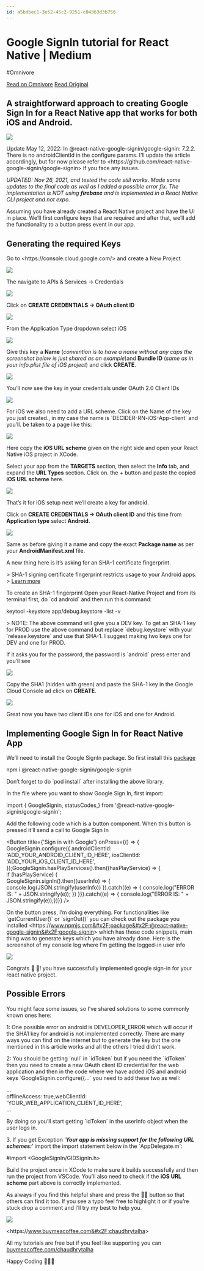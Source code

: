 ```yaml
---
id: a5bdbec1-3e52-45c2-9251-c04363d3b756
---
```


# Google SignIn tutorial for React Native | Medium
#Omnivore

[Read on Omnivore](https://omnivore.app/me/google-sign-in-tutorial-for-react-native-medium-18ea1c56185)
[Read Original](https://ibjects.medium.com/google-signin-tutorial-for-react-native-81a57fb67b18)


## A straightforward approach to creating Google Sign In for a React Native app that works for both iOS and Android.

![](https:&#x2F;&#x2F;proxy-prod.omnivore-image-cache.app&#x2F;631x299,sJvvqULrGbLchKMg1KxlAiPn24VW9JsvjknR_f_bgKMY&#x2F;https:&#x2F;&#x2F;miro.medium.com&#x2F;v2&#x2F;resize:fit:1262&#x2F;1*O_I2lbJ8cr16oscd3fh60Q.png)

Update May 12, 2022: In @react-native-google-signin&#x2F;google-signin: 7.2.2\. There is no androidClientId in the configure params. I’ll update the article accordingly, but for now please refer to &lt;https:&#x2F;&#x2F;github.com&#x2F;react-native-google-signin&#x2F;google-signin&gt; if you face any issues.

_UPDATED: Nov 26, 2021, and tested the code still works. Made some updates to the final code as well as I added a possible error fix. The implementation is NOT using_ **_firebase_** _and is implemented in a React Native CLI project and not expo._

Assuming you have already created a React Native project and have the UI in place. We’ll first configure keys that are required and after that, we’ll add the functionality to a button press event in our app.

## Generating the required Keys

Go to &lt;https:&#x2F;&#x2F;console.cloud.google.com&#x2F;&gt; and create a New Project

![](https:&#x2F;&#x2F;proxy-prod.omnivore-image-cache.app&#x2F;700x62,se62chJ3a8xRSpfch0afFY2z2ZaiftckZSLSERiymu7k&#x2F;https:&#x2F;&#x2F;miro.medium.com&#x2F;v2&#x2F;resize:fit:1400&#x2F;1*3CBcefA5NAxfSYAl9chwJA.png)

The navigate to APIs &amp; Services → Credentials

![](https:&#x2F;&#x2F;proxy-prod.omnivore-image-cache.app&#x2F;700x619,sCXserw6_xZSt-C089_RxA20OpsU0-OM6xmO8Yitj85o&#x2F;https:&#x2F;&#x2F;miro.medium.com&#x2F;v2&#x2F;resize:fit:1400&#x2F;1*usbh1ePF_f3CSx8c0ahhKQ.png)

Click on **CREATE CREDENTIALS → OAuth client ID**

![](https:&#x2F;&#x2F;proxy-prod.omnivore-image-cache.app&#x2F;700x152,sE87fnsIvAS48ulLzQT_F9ngsbRpAXpO9nyAJ0NX0u5c&#x2F;https:&#x2F;&#x2F;miro.medium.com&#x2F;v2&#x2F;resize:fit:1400&#x2F;1*Xy2GgvCR55DlatbEAhR6RA.png)

From the Application Type dropdown select iOS

![](https:&#x2F;&#x2F;proxy-prod.omnivore-image-cache.app&#x2F;700x524,sO-1MEaaWSZP_tFtatYz1YE8M0ZN1KEm6fMr98cTtnH8&#x2F;https:&#x2F;&#x2F;miro.medium.com&#x2F;v2&#x2F;resize:fit:1400&#x2F;1*3j9hOz9IVpFcXR9_NgXv5Q.png)

Give this key a **Name** (_convention is to have a name without any caps the screenshot below is just shared as an example_)and **Bundle ID** (_same as in your info.plist file of iOS project_) and click **CREATE**.

![](https:&#x2F;&#x2F;proxy-prod.omnivore-image-cache.app&#x2F;700x565,sm6oEqRqDUaP-iN_RkVFx1NT5GVfU2aVVP7z3FpXVbhs&#x2F;https:&#x2F;&#x2F;miro.medium.com&#x2F;v2&#x2F;resize:fit:1400&#x2F;1*1ydIt5Bh4pWRbA-aKwW5mg.png)

You’ll now see the key in your credentials under OAuth 2.0 Client IDs

![](https:&#x2F;&#x2F;proxy-prod.omnivore-image-cache.app&#x2F;700x52,sLrI949pv03IhozhTcZvpOX_NaCqCq4jGca0r-9e6GDI&#x2F;https:&#x2F;&#x2F;miro.medium.com&#x2F;v2&#x2F;resize:fit:1400&#x2F;1*MtM_FsfQAzq21BI6rJmUxw.png)

For iOS we also need to add a URL scheme. Click on the Name of the key you just created., in my case the name is &#x60;DECIDER-RN-iOS-App-client&#x60; and you’ll. be taken to a page like this:

![](https:&#x2F;&#x2F;proxy-prod.omnivore-image-cache.app&#x2F;700x265,sHvl3VXyy9IO4H79lnXz9Q9iVau6W2d1Rxob4V9oriLI&#x2F;https:&#x2F;&#x2F;miro.medium.com&#x2F;v2&#x2F;resize:fit:1400&#x2F;1*SQzFCgG25f61iEGuQUF4UQ.png)

Here copy the **iOS URL scheme** given on the right side and open your React Native iOS project in XCode.

Select your app from the **TARGETS** section, then select the **Info** tab, and expand the **URL Types** section. Click on. the + button and paste the copied **iOS URL scheme** here.

![](https:&#x2F;&#x2F;proxy-prod.omnivore-image-cache.app&#x2F;700x419,sj1VPycMupUP0TVpYEpVjj8g0Ukd9luvaJdTo9MNrHy8&#x2F;https:&#x2F;&#x2F;miro.medium.com&#x2F;v2&#x2F;resize:fit:1400&#x2F;1*FaEBEZz7CWp18kYlVZ9LxQ.png)

That’s it for iOS setup next we’ll create a key for android.

Click on **CREATE CREDENTIALS → OAuth client ID** and this time from **Application type** select **Android**.

![](https:&#x2F;&#x2F;proxy-prod.omnivore-image-cache.app&#x2F;700x540,s2vUpJbovxatrQP0bRZnG-z7EP4YWvSOk0HzGzvONxls&#x2F;https:&#x2F;&#x2F;miro.medium.com&#x2F;v2&#x2F;resize:fit:1400&#x2F;1*BWOWB6I-JUYaBKEBCdIw1g.png)

Same as before giving it a name and copy the exact **Package name** as per your **AndroidManifest.xml** file.

A new thing here is it’s asking for an SHA-1 certificate fingerprint.

&gt; SHA-1 signing certificate fingerprint restricts usage to your Android apps.   
&gt; [Learn more](https:&#x2F;&#x2F;support.google.com&#x2F;cloud&#x2F;answer&#x2F;6158849#installedapplications&amp;android)

To create an SHA-1 fingerprint Open your React-Native Project and from its terminal first, do &#x60;cd android&#x60; and then run this command:

keytool -keystore app&#x2F;debug.keystore -list -v

&gt; NOTE: The above command will give you a DEV key. To get an SHA-1 key for PROD use the above command but replace &#x60;debug.keystore&#x60; with your &#x60;release.keystore&#x60; and use that SHA-1\. I suggest making two keys one for DEV and one for PROD.

If it asks you for the password, the password is &#x60;android&#x60; press enter and you’ll see

![](https:&#x2F;&#x2F;proxy-prod.omnivore-image-cache.app&#x2F;700x403,sxVYlqP-UWRllRnyqDwFJyrRYjT0tpRGuKvjJrUxKA_Q&#x2F;https:&#x2F;&#x2F;miro.medium.com&#x2F;v2&#x2F;resize:fit:1400&#x2F;1*AgvOCpjjAAb-XErE6Oibmg.png)

Copy the SHA1 (hidden with green) and paste the SHA-1 key in the Google Cloud Console ad click on **CREATE**.

![](https:&#x2F;&#x2F;proxy-prod.omnivore-image-cache.app&#x2F;700x846,s-A662aEqIfPJIg2krV-kyB8o5hRjhfPAC9lN1bPH6CM&#x2F;https:&#x2F;&#x2F;miro.medium.com&#x2F;v2&#x2F;resize:fit:1400&#x2F;1*J2ELizE7PikoUTz31VdK0g.png)

Great now you have two client IDs one for iOS and one for Android.

## Implementing Google Sign In for React Native App

We’ll need to install the Google SignIn package. So first install this [package](https:&#x2F;&#x2F;www.npmjs.com&#x2F;package&#x2F;@react-native-google-signin&#x2F;google-signin)

npm i @react-native-google-signin&#x2F;google-signin

Don’t forget to do &#x60;pod install&#x60; after installing the above library.

In the file where you want to show Google Sign In, first import:

import {    GoogleSignin,    statusCodes,} from &#39;@react-native-google-signin&#x2F;google-signin&#39;;

Add the following code which is a button component. When this button is pressed it’ll send a call to Google Sign In

&lt;Button title&#x3D;{&#39;Sign in with Google&#39;} onPress&#x3D;{() &#x3D;&gt;  {    GoogleSignin.configure({        androidClientId: &#39;ADD_YOUR_ANDROID_CLIENT_ID_HERE&#39;,        iosClientId: &#39;ADD_YOUR_iOS_CLIENT_ID_HERE&#39;,    });GoogleSignin.hasPlayServices().then((hasPlayService) &#x3D;&gt; {  
        if (hasPlayService) {  
             GoogleSignin.signIn().then((userInfo) &#x3D;&gt; {  
                       console.log(JSON.stringify(userInfo))             }).catch((e) &#x3D;&gt; {             console.log(&quot;ERROR IS: &quot; + JSON.stringify(e));             })        }}).catch((e) &#x3D;&gt; {    console.log(&quot;ERROR IS: &quot; + JSON.stringify(e));})}} &#x2F;&gt;

On the button press, I’m doing everything. For functionalities like &#x60;getCurrentUser()&#x60; or &#x60;signOut()&#x60; you can check out the package you installed &lt;https:&#x2F;&#x2F;www.npmjs.com&#x2F;package&#x2F;@react-native-google-signin&#x2F;google-signin&gt; which has those code snippets, main thing was to generate keys which you have already done. Here is the screenshot of my console log where I’m getting the logged-in user info

![](https:&#x2F;&#x2F;proxy-prod.omnivore-image-cache.app&#x2F;700x43,s2WPYjiERKngPsskGyBudoBjGh5prUNdQvqpJFR6f_EE&#x2F;https:&#x2F;&#x2F;miro.medium.com&#x2F;v2&#x2F;resize:fit:1400&#x2F;1*WzGTtrxyHz5ggmp2593M8Q.png)

Congrats 🙌 🎉! you have successfully implemented google sign-in for your react native project.

## Possible Errors

You might face some issues, so I’ve shared solutions to some commonly known ones here:

1: One possible error on android is DEVELOPER\_ERROR which will occur if the SHA1 key for android is not implemented correctly. There are many ways you can find on the internet but to generate the key but the one mentioned in this article works and all the others I tried didn’t work.

2: You should be getting &#x60;null&#x60; in &#x60;idToken&#x60; but if you need the &#x60;idToken&#x60; then you need to create a new OAuth client ID credential for the web application and then in the code where we have added iOS and android keys &#x60;GoogleSignin.configure({...&#x60; you need to add these two as well:

...  
offlineAccess: true,webClientId: &#39;YOUR_WEB_APPLICATION_CLIENT_ID_HERE&#39;,  
...

By doing so you’ll start getting &#x60;idToken&#x60; in the userInfo object when the user logs in.

3\. If you get Exception ‘**_Your app is missing support for the following URL schemes:_**’ import the import statement below in the &#x60;AppDelegate.m&#x60;:

#import &lt;GoogleSignIn&#x2F;GIDSignIn.h&gt;

Build the project once in XCode to make sure it builds successfully and then run the project from VSCode. You’ll also need to check if the **iOS URL scheme** part above is correctly implemented.

As always if you find this helpful share and press the 👏🏻 button so that others can find it too. If you see a typo feel free to highlight it or if you’re stuck drop a comment and I’ll try my best to help you.

![](https:&#x2F;&#x2F;proxy-prod.omnivore-image-cache.app&#x2F;700x197,se1X2UNRt3fwfBNB1d8j5teKafLUdUQCZ45dqoKTYjuk&#x2F;https:&#x2F;&#x2F;miro.medium.com&#x2F;v2&#x2F;resize:fit:1400&#x2F;1*ca5H_LEso-0c7GG4bsssBA.png)

&lt;https:&#x2F;&#x2F;www.buymeacoffee.com&#x2F;chaudhrytalha&gt;

All my tutorials are free but if you feel like supporting you can [buymeacoffee.com&#x2F;chaudhrytalha](https:&#x2F;&#x2F;www.buymeacoffee.com&#x2F;chaudhrytalha)

Happy Coding 👨🏻‍💻